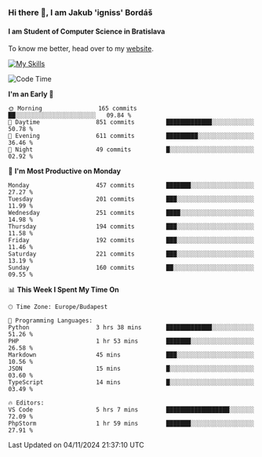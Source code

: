 ### Hi there 👋, I am Jakub 'igniss' Bordáš

#### I am Student of Computer Science in Bratislava
To know me better, head over to my [website](https://bordas.sk).

[![My Skills](https://skillicons.dev/icons?i=js,html,css,figma,svelte,java,kotlin,python,postgresql,typescript,nest,nodejs)](https://bordas.sk)


<!--START_SECTION:waka-->
![Code Time](http://img.shields.io/badge/Code%20Time-1%2C560%20hrs%2055%20mins-blue)

**I'm an Early 🐤** 

```text
🌞 Morning                165 commits         ██░░░░░░░░░░░░░░░░░░░░░░░   09.84 % 
🌆 Daytime                851 commits         █████████████░░░░░░░░░░░░   50.78 % 
🌃 Evening                611 commits         █████████░░░░░░░░░░░░░░░░   36.46 % 
🌙 Night                  49 commits          █░░░░░░░░░░░░░░░░░░░░░░░░   02.92 % 
```
📅 **I'm Most Productive on Monday** 

```text
Monday                   457 commits         ███████░░░░░░░░░░░░░░░░░░   27.27 % 
Tuesday                  201 commits         ███░░░░░░░░░░░░░░░░░░░░░░   11.99 % 
Wednesday                251 commits         ████░░░░░░░░░░░░░░░░░░░░░   14.98 % 
Thursday                 194 commits         ███░░░░░░░░░░░░░░░░░░░░░░   11.58 % 
Friday                   192 commits         ███░░░░░░░░░░░░░░░░░░░░░░   11.46 % 
Saturday                 221 commits         ███░░░░░░░░░░░░░░░░░░░░░░   13.19 % 
Sunday                   160 commits         ██░░░░░░░░░░░░░░░░░░░░░░░   09.55 % 
```


📊 **This Week I Spent My Time On** 

```text
🕑︎ Time Zone: Europe/Budapest

💬 Programming Languages: 
Python                   3 hrs 38 mins       █████████████░░░░░░░░░░░░   51.26 % 
PHP                      1 hr 53 mins        ███████░░░░░░░░░░░░░░░░░░   26.58 % 
Markdown                 45 mins             ███░░░░░░░░░░░░░░░░░░░░░░   10.56 % 
JSON                     15 mins             █░░░░░░░░░░░░░░░░░░░░░░░░   03.60 % 
TypeScript               14 mins             █░░░░░░░░░░░░░░░░░░░░░░░░   03.49 % 

🔥 Editors: 
VS Code                  5 hrs 7 mins        ██████████████████░░░░░░░   72.09 % 
PhpStorm                 1 hr 59 mins        ███████░░░░░░░░░░░░░░░░░░   27.91 % 
```


 Last Updated on 04/11/2024 21:37:10 UTC
<!--END_SECTION:waka-->
